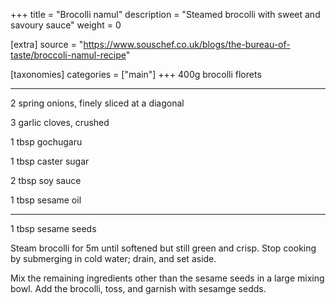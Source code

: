 +++
title = "Brocolli namul"
description = "Steamed brocolli with sweet and savoury sauce"
weight = 0

[extra]
source = "https://www.souschef.co.uk/blogs/the-bureau-of-taste/broccoli-namul-recipe"

[taxonomies]
categories = ["main"]
+++
400g brocolli florets

---

2 spring onions, finely sliced at a diagonal

3 garlic cloves, crushed

1 tbsp gochugaru

1 tbsp caster sugar

2 tbsp soy sauce

1 tbsp sesame oil

---

1 tbsp sesame seeds
<!-- sep -->
Steam brocolli for 5m until softened but still green and crisp.
Stop cooking by submerging in cold water; drain, and set aside.

Mix the remaining ingredients other than the sesame seeds in a large mixing bowl.
Add the brocolli, toss, and garnish with sesamge sedds.
